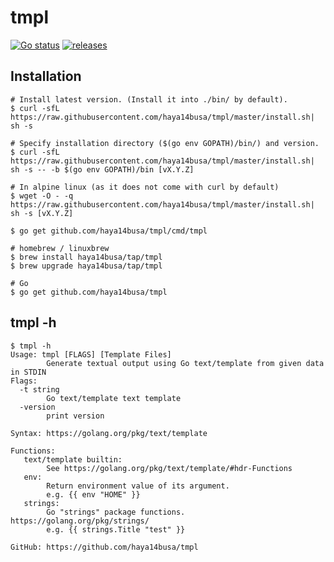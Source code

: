 # tmpl

[![Go status](https://github.com/haya14busa/tmpl/workflows/Go/badge.svg)](https://github.com/haya14busa/tmpl/actions)
[![releases](https://img.shields.io/github/release/haya14busa/tmpl.svg)](https://github.com/haya14busa/tmpl/releases)

## Installation

```shell
# Install latest version. (Install it into ./bin/ by default).
$ curl -sfL https://raw.githubusercontent.com/haya14busa/tmpl/master/install.sh| sh -s

# Specify installation directory ($(go env GOPATH)/bin/) and version.
$ curl -sfL https://raw.githubusercontent.com/haya14busa/tmpl/master/install.sh| sh -s -- -b $(go env GOPATH)/bin [vX.Y.Z]

# In alpine linux (as it does not come with curl by default)
$ wget -O - -q https://raw.githubusercontent.com/haya14busa/tmpl/master/install.sh| sh -s [vX.Y.Z]

$ go get github.com/haya14busa/tmpl/cmd/tmpl

# homebrew / linuxbrew
$ brew install haya14busa/tap/tmpl
$ brew upgrade haya14busa/tap/tmpl

# Go
$ go get github.com/haya14busa/tmpl
```

## tmpl -h

```
$ tmpl -h
Usage: tmpl [FLAGS] [Template Files]
        Generate textual output using Go text/template from given data in STDIN
Flags:
  -t string
        Go text/template text template
  -version
        print version

Syntax: https://golang.org/pkg/text/template

Functions:
   text/template builtin:
        See https://golang.org/pkg/text/template/#hdr-Functions
   env:
        Return environment value of its argument.
        e.g. {{ env "HOME" }}
   strings:
        Go "strings" package functions. https://golang.org/pkg/strings/
        e.g. {{ strings.Title "test" }}

GitHub: https://github.com/haya14busa/tmpl
```
